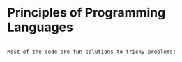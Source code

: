 # Principles of Programming Languages 
```These are submissions for programming challenges from my class Principles of Programming Lanuages. 

Most of the code are fun solutions to tricky problems!
```
